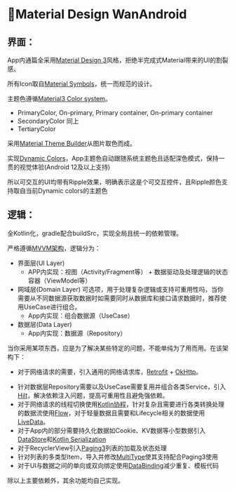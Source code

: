 # 🦄Material Design WanAndroid
## 界面：
App内通篇全采用[Material Design 3](https://m3.material.io/)风格，拒绝半完成式Material带来的UI的割裂感。<p>
所有Icon取自[Material Symbols](https://fonts.google.com/icons)，统一而规范的设计。<p>
主题色遵循[Material3 Color system](https://m3.material.io/styles/color/the-color-system/key-colors-tones)。
- PrimaryColor, On-primary, Primary container, On-primary container
- SecondaryColor 同上
- TertiaryColor 
<p>

采用[Material Theme Builder](https://material-foundation.github.io/material-theme-builder/)从图片取色而成。<p>
实现[Dynamic Colors](https://m3.material.io/styles/color/dynamic-color/overview)，App主题色自动跟随系统主题色且适配深色模式，保持一贯的视觉体验(Android 12及以上支持)

所以可交互的UI均带有Ripple效果，明确表示这是个可交互控件，且Ripple颜色支持取自当前Dynamic colors的主题色

## 逻辑：
全Kotlin化，gradle配合buildSrc，实现全局且统一的依赖管理。<p>
严格遵循[MVVM架构](https://developer.android.com/topic/architecture)，逻辑分为：
- 界面层(UI Layer)
	- APP内实现：视图（Activity/Fragment等） + 数据驱动及处理逻辑的状态容器（ViewModel等）
- 网域层(Domain Layer) 可选项，用于处理复杂逻辑或支持可重用性吗，当你需要从不同数据源获取数据时如需要同时从数据库和接口请求数据时，推荐使用UseCase进行组合。
	- App内实现：组合数据源（UseCase）
- 数据层(Data Layer)
	- App内实现：数据源（Repository）

当你采用某项东西，应是为了解决某些特定的问题，不能单纯为了用而用。在该架构下：<p>
- 对于网络请求的需要，引入通用的网络请求库，[Retrofit](https://github.com/square/retrofit) + [OkHttp](https://github.com/square/okhttp)。<p>
- 针对数据层Repository需要以及UseCase需要复用并组合各类Service，引入[Hilt](https://developer.android.com/training/dependency-injection/hilt-android)，解决依赖注入问题，提高可重用性且避免强依赖。
- 对于网络请求的线程切换使用[Kotlin协程](https://developer.android.com/kotlin/coroutines?hl=zh-cn)，针对复杂且需要进行各类转换处理的数据流使用[Flow](https://developer.android.com/kotlin/flow?hl=zh-cn)，对于轻量数据且需要和Lifecycle相关的数据使用[LiveData](https://developer.android.com/topic/libraries/architecture/livedata?hl=zh-cn)。
- 对于App内的部分需要持久化数据如Cookie、KV数据等小型数据引入[DataStore](https://developer.android.com/topic/libraries/architecture/datastore?hl=zh-cn)和[Kotlin Serialization](https://kotlinlang.org/docs/serialization.html)
- 对于RecyclerView引入[Paging3](https://developer.android.com/topic/libraries/architecture/paging/v3-overview?hl=zh-cn)列表的加载及状态处理
- 针对列表的多类型Item，导入并修改[MultiType](https://github.com/drakeet/MultiType)使其支持配合Paging3使用
- 对于UI与数据之间的单向或双向绑定使用[DataBinding](https://developer.android.com/topic/libraries/data-binding?hl=zh-cn)减少重复、模板代码

除以上主要依赖外，其余功能均自己实现。
